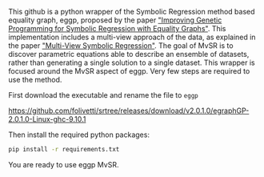 This github is a python wrapper of the Symbolic Regression method based equality graph, eggp, proposed by the paper ["Improving Genetic Programming for Symbolic Regression with Equality Graphs"](https://arxiv.org/abs/2501.17848). This implementation includes a multi-view approach of the data, as explained in the paper ["Multi-View Symbolic Regression"](https://arxiv.org/abs/2402.04298). The goal of MvSR is to discover parametric equations able to describe an ensemble of datasets, rather than generating a single solution to a single dataset. This wrapper is focused around the MvSR aspect of eggp. Very few steps are required to use the method.


First download the executable and rename the file to ```eggp```


https://github.com/folivetti/srtree/releases/download/v2.0.1.0/egraphGP-2.0.1.0-Linux-ghc-9.10.1


Then install the required python packages:

```sh
pip install -r requirements.txt
```

You are ready to use eggp MvSR. 
